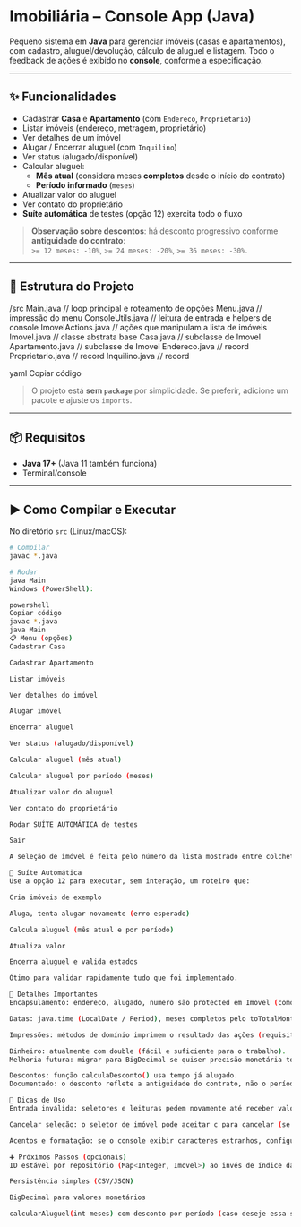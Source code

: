# Imobiliária – Console App (Java)

Pequeno sistema em **Java** para gerenciar imóveis (casas e apartamentos), com cadastro, aluguel/devolução, cálculo de aluguel e listagem. Todo o feedback de ações é exibido no **console**, conforme a especificação.

---

## ✨ Funcionalidades

- Cadastrar **Casa** e **Apartamento** (com `Endereco`, `Proprietario`)
- Listar imóveis (endereço, metragem, proprietário)
- Ver detalhes de um imóvel
- Alugar / Encerrar aluguel (com `Inquilino`)
- Ver status (alugado/disponível)
- Calcular aluguel:
  - **Mês atual** (considera meses **completos** desde o início do contrato)
  - **Período informado** (`meses`)
- Atualizar valor do aluguel
- Ver contato do proprietário
- **Suíte automática** de testes (opção 12) exercita todo o fluxo

> **Observação sobre descontos**: há desconto progressivo conforme **antiguidade do contrato**:  
> `>= 12 meses: -10%`, `>= 24 meses: -20%`, `>= 36 meses: -30%`.

---

## 🧱 Estrutura do Projeto

/src
Main.java // loop principal e roteamento de opções
Menu.java // impressão do menu
ConsoleUtils.java // leitura de entrada e helpers de console
ImovelActions.java // ações que manipulam a lista de imóveis
Imovel.java // classe abstrata base
Casa.java // subclasse de Imovel
Apartamento.java // subclasse de Imovel
Endereco.java // record
Proprietario.java // record
Inquilino.java // record

yaml
Copiar código

> O projeto está **sem `package`** por simplicidade. Se preferir, adicione um pacote e ajuste os `imports`.

---

## 📦 Requisitos

- **Java 17+** (Java 11 também funciona)
- Terminal/console

---

## ▶️ Como Compilar e Executar

No diretório `src` (Linux/macOS):

```bash
# Compilar
javac *.java

# Rodar
java Main
Windows (PowerShell):

powershell
Copiar código
javac *.java
java Main
📋 Menu (opções)
Cadastrar Casa

Cadastrar Apartamento

Listar imóveis

Ver detalhes do imóvel

Alugar imóvel

Encerrar aluguel

Ver status (alugado/disponível)

Calcular aluguel (mês atual)

Calcular aluguel por período (meses)

Atualizar valor do aluguel

Ver contato do proprietário

Rodar SUÍTE AUTOMÁTICA de testes

Sair

A seleção de imóvel é feita pelo número da lista mostrado entre colchetes ([0], [1], …).

🧪 Suíte Automática
Use a opção 12 para executar, sem interação, um roteiro que:

Cria imóveis de exemplo

Aluga, tenta alugar novamente (erro esperado)

Calcula aluguel (mês atual e por período)

Atualiza valor

Encerra aluguel e valida estados

Ótimo para validar rapidamente tudo que foi implementado.

🔎 Detalhes Importantes
Encapsulamento: endereco, alugado, numero são protected em Imovel (como exigido).

Datas: java.time (LocalDate / Period), meses completos pelo toTotalMonths().

Impressões: métodos de domínio imprimem o resultado das ações (requisito).

Dinheiro: atualmente com double (fácil e suficiente para o trabalho).
Melhoria futura: migrar para BigDecimal se quiser precisão monetária total.

Descontos: função calculaDesconto() usa tempo já alugado.
Documentado: o desconto reflete a antiguidade do contrato, não o período solicitado.

🧰 Dicas de Uso
Entrada inválida: seletores e leituras pedem novamente até receber valor válido (nas ações e utils).

Cancelar seleção: o seletor de imóvel pode aceitar c para cancelar (se você usar a versão com cancelamento).

Acentos e formatação: se o console exibir caracteres estranhos, configure UTF-8.

➕ Próximos Passos (opcionais)
ID estável por repositório (Map<Integer, Imovel>) ao invés de índice da lista

Persistência simples (CSV/JSON)

BigDecimal para valores monetários

calcularAluguel(int meses) com desconto por período (caso deseje essa semântica)

